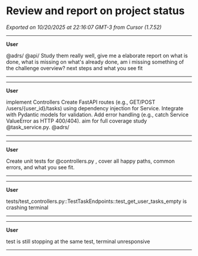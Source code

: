 # Review and report on project status
_Exported on 10/20/2025 at 22:16:07 GMT-3 from Cursor (1.7.52)_

---

**User**

@adrs/ @api/ 
Study them really well, give me a elaborate report on what is done, what is  missing on what's already done, am  i  missing something of the challenge overview? next steps and what you see fit

---

---

**User**

implement Controllers
Create FastAPI routes (e.g., GET/POST /users/{user_id}/tasks) using dependency injection for Service.
Integrate with Pydantic models for validation.
Add error handling (e.g., catch Service ValueError as HTTP 400/404).
aim for full coverage
study @task_service.py. @adrs/ 

---


---

**User**

Create unit tests for @controllers.py , cover all happy paths, common errors, and what you see fit.

---


---

**User**

tests/test_controllers.py::TestTaskEndpoints::test_get_user_tasks_empty  is crashing terminal

---


---

**User**

test is still stopping at the same test, terminal unresponsive

---

